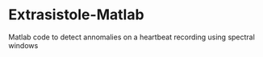 # Extrasistole-Matlab
Matlab code to detect annomalies on a heartbeat recording using spectral windows 
